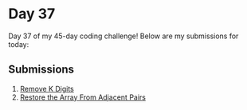 # Day 37

Day 37 of my 45-day coding challenge! Below are my submissions for today:

## Submissions

1. [Remove K Digits](https://leetcode.com/submissions/detail/1460231972/)
2. [Restore the Array From Adjacent Pairs](https://leetcode.com/submissions/detail/1460219420/)

